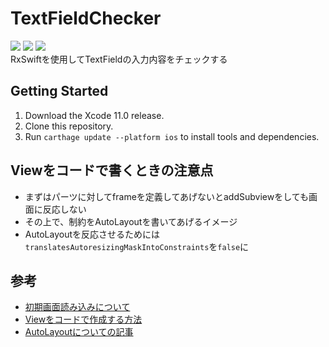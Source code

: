 # TextFieldChecker
![](https://img.shields.io/badge/Xcode-11.0%2B-blue.svg)
![](https://img.shields.io/badge/iOS-11.0%2B-blue.svg)
![](https://img.shields.io/badge/Swift-5.1%2B-orange.svg)  
RxSwiftを使用してTextFieldの入力内容をチェックする

## Getting Started

1. Download the Xcode 11.0 release.
2. Clone this repository.
3. Run `carthage update --platform ios` to install tools and dependencies.

## Viewをコードで書くときの注意点
- まずはパーツに対してframeを定義してあげないとaddSubviewをしても画面に反応しない
- その上で、制約をAutoLayoutを書いてあげるイメージ
- AutoLayoutを反応させるためには`translatesAutoresizingMaskIntoConstraints`を`false`に

## 参考
- [初期画面読み込みについて](https://qiita.com/omochimetaru/items/31df103ef98a9d84ae6b)
- [Viewをコードで作成する方法](https://qiita.com/i_kawashima41/items/c02379650b9d5696d54a)
- [AutoLayoutについての記事](0https://qiita.com/dddisk/items/8001598ea7951bcdcc30)
